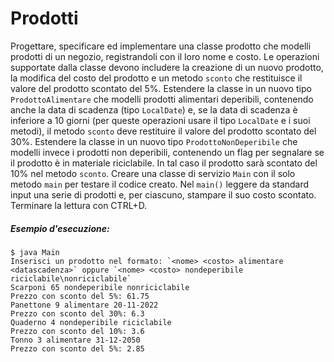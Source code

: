 # Prodotti

Progettare, specificare ed implementare una classe prodotto che modelli prodotti di un negozio, registrandoli con il loro nome e costo. Le operazioni supportate dalla classe devono includere la creazione di un nuovo prodotto, la modifica del costo del prodotto e un metodo `sconto` che restituisce il valore del prodotto scontato del 5%. Estendere la classe in un nuovo tipo `ProdottoAlimentare` che modelli prodotti alimentari deperibili, contenendo anche la data di scadenza (tipo `LocalDate`) e, se la data di scadenza è inferiore a 10 giorni (per queste operazioni usare il tipo `LocalDate` e i suoi metodi), il metodo `sconto` deve restituire il valore del prodotto scontato del 30%. Estendere la classe in un nuovo tipo `ProdottoNonDeperibile` che modelli invece i prodotti non deperibili, contenendo un flag per segnalare se il prodotto è in materiale riciclabile. In tal caso il prodotto sarà scontato del 10% nel metodo `sconto`. Creare una classe di servizio `Main` con il solo metodo `main` per testare il codice creato. Nel `main()` leggere da standard input una serie di prodotti e, per ciascuno, stampare il suo costo scontato. Terminare la lettura con CTRL+D. 

##### Esempio d'esecuzione:

```text
$ java Main
Inserisci un prodotto nel formato: `<nome> <costo> alimentare <datascadenza>` oppure `<nome> <costo> nondeperibile riciclabile\nonriciclabile`
Scarponi 65 nondeperibile nonriciclabile
Prezzo con sconto del 5%: 61.75
Panettone 9 alimentare 20-11-2022
Prezzo con sconto del 30%: 6.3
Quaderno 4 nondeperibile riciclabile
Prezzo con sconto del 10%: 3.6
Tonno 3 alimentare 31-12-2050
Prezzo con sconto del 5%: 2.85
```
